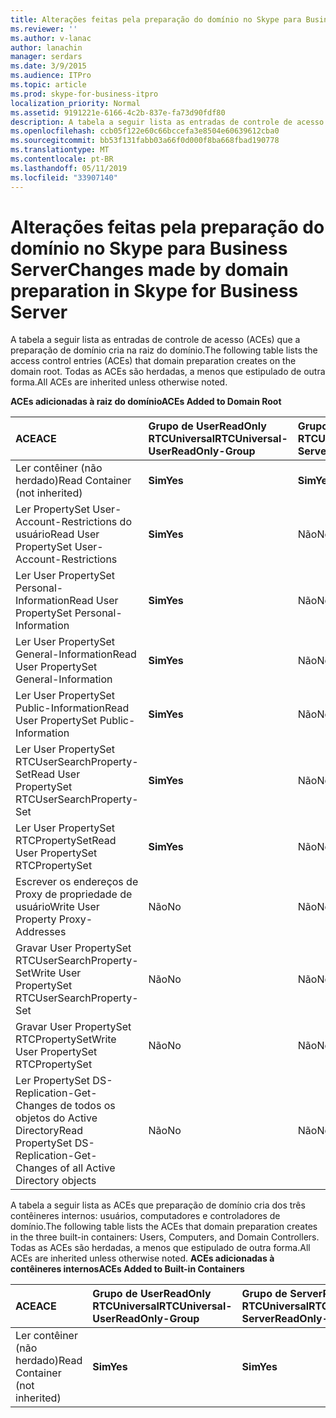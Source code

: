 ```yaml
---
title: Alterações feitas pela preparação do domínio no Skype para Business Server
ms.reviewer: ''
ms.author: v-lanac
author: lanachin
manager: serdars
ms.date: 3/9/2015
ms.audience: ITPro
ms.topic: article
ms.prod: skype-for-business-itpro
localization_priority: Normal
ms.assetid: 9191221e-6166-4c2b-837e-fa73d90fdf80
description: A tabela a seguir lista as entradas de controle de acesso (ACEs) que a preparação de domínio cria na raiz do domínio. Todas as ACEs são herdadas, a menos que estipulado de outra forma.
ms.openlocfilehash: ccb05f122e60c66bccefa3e8504e60639612cba0
ms.sourcegitcommit: bb53f131fabb03a66f0d000f8ba668fbad190778
ms.translationtype: MT
ms.contentlocale: pt-BR
ms.lasthandoff: 05/11/2019
ms.locfileid: "33907140"
---
```

# <a name="changes-made-by-domain-preparation-in-skype-for-business-server"></a><span data-ttu-id="7fd7b-104">Alterações feitas pela preparação do domínio no Skype para Business Server</span><span class="sxs-lookup"><span data-stu-id="7fd7b-104">Changes made by domain preparation in Skype for Business Server</span></span>
 
<span data-ttu-id="7fd7b-105">A tabela a seguir lista as entradas de controle de acesso (ACEs) que a preparação de domínio cria na raiz do domínio.</span><span class="sxs-lookup"><span data-stu-id="7fd7b-105">The following table lists the access control entries (ACEs) that domain preparation creates on the domain root.</span></span> <span data-ttu-id="7fd7b-106">Todas as ACEs são herdadas, a menos que estipulado de outra forma.</span><span class="sxs-lookup"><span data-stu-id="7fd7b-106">All ACEs are inherited unless otherwise noted.</span></span>
  
<span data-ttu-id="7fd7b-107">**ACEs adicionadas à raiz do domínio**</span><span class="sxs-lookup"><span data-stu-id="7fd7b-107">**ACEs Added to Domain Root**</span></span>

|<span data-ttu-id="7fd7b-108">**ACE**</span><span class="sxs-lookup"><span data-stu-id="7fd7b-108">**ACE**</span></span>|<span data-ttu-id="7fd7b-109">**Grupo de UserReadOnly RTCUniversal**</span><span class="sxs-lookup"><span data-stu-id="7fd7b-109">**RTCUniversal-UserReadOnly-Group**</span></span>|<span data-ttu-id="7fd7b-110">**Grupo de ServerReadOnly RTCUniversal**</span><span class="sxs-lookup"><span data-stu-id="7fd7b-110">**RTCUniversal-ServerReadOnly-Group**</span></span>|<span data-ttu-id="7fd7b-111">**RTCUniversal-UserAdmins**</span><span class="sxs-lookup"><span data-stu-id="7fd7b-111">**RTCUniversal-UserAdmins**</span></span>|<span data-ttu-id="7fd7b-112">**Serviços de RTCHSUniversal**</span><span class="sxs-lookup"><span data-stu-id="7fd7b-112">**RTCHSUniversal-Services**</span></span>|<span data-ttu-id="7fd7b-113">**Usuários autenticados**</span><span class="sxs-lookup"><span data-stu-id="7fd7b-113">**Authenticated-Users**</span></span>|
|:-----|:-----|:-----|:-----|:-----|:-----|
|<span data-ttu-id="7fd7b-114">Ler contêiner (não herdado)</span><span class="sxs-lookup"><span data-stu-id="7fd7b-114">Read Container (not inherited)</span></span>  <br/> |<span data-ttu-id="7fd7b-115">**Sim**</span><span class="sxs-lookup"><span data-stu-id="7fd7b-115">**Yes**</span></span> <br/> |<span data-ttu-id="7fd7b-116">**Sim**</span><span class="sxs-lookup"><span data-stu-id="7fd7b-116">**Yes**</span></span> <br/> |<span data-ttu-id="7fd7b-117">Não</span><span class="sxs-lookup"><span data-stu-id="7fd7b-117">No</span></span>  <br/> |<span data-ttu-id="7fd7b-118">Não</span><span class="sxs-lookup"><span data-stu-id="7fd7b-118">No</span></span>  <br/> |<span data-ttu-id="7fd7b-119">Não</span><span class="sxs-lookup"><span data-stu-id="7fd7b-119">No</span></span>  <br/> |
|<span data-ttu-id="7fd7b-120">Ler PropertySet User-Account-Restrictions do usuário</span><span class="sxs-lookup"><span data-stu-id="7fd7b-120">Read User PropertySet User-Account-Restrictions</span></span>  <br/> |<span data-ttu-id="7fd7b-121">**Sim**</span><span class="sxs-lookup"><span data-stu-id="7fd7b-121">**Yes**</span></span> <br/> |<span data-ttu-id="7fd7b-122">Não</span><span class="sxs-lookup"><span data-stu-id="7fd7b-122">No</span></span>  <br/> |<span data-ttu-id="7fd7b-123">Não</span><span class="sxs-lookup"><span data-stu-id="7fd7b-123">No</span></span>  <br/> |<span data-ttu-id="7fd7b-124">Não</span><span class="sxs-lookup"><span data-stu-id="7fd7b-124">No</span></span>  <br/> |<span data-ttu-id="7fd7b-125">Não</span><span class="sxs-lookup"><span data-stu-id="7fd7b-125">No</span></span>  <br/> |
|<span data-ttu-id="7fd7b-126">Ler User PropertySet Personal-Information</span><span class="sxs-lookup"><span data-stu-id="7fd7b-126">Read User PropertySet Personal-Information</span></span>  <br/> |<span data-ttu-id="7fd7b-127">**Sim**</span><span class="sxs-lookup"><span data-stu-id="7fd7b-127">**Yes**</span></span> <br/> |<span data-ttu-id="7fd7b-128">Não</span><span class="sxs-lookup"><span data-stu-id="7fd7b-128">No</span></span>  <br/> |<span data-ttu-id="7fd7b-129">Não</span><span class="sxs-lookup"><span data-stu-id="7fd7b-129">No</span></span>  <br/> |<span data-ttu-id="7fd7b-130">Não</span><span class="sxs-lookup"><span data-stu-id="7fd7b-130">No</span></span>  <br/> |<span data-ttu-id="7fd7b-131">Não</span><span class="sxs-lookup"><span data-stu-id="7fd7b-131">No</span></span>  <br/> |
|<span data-ttu-id="7fd7b-132">Ler User PropertySet General-Information</span><span class="sxs-lookup"><span data-stu-id="7fd7b-132">Read User PropertySet General-Information</span></span>  <br/> |<span data-ttu-id="7fd7b-133">**Sim**</span><span class="sxs-lookup"><span data-stu-id="7fd7b-133">**Yes**</span></span> <br/> |<span data-ttu-id="7fd7b-134">Não</span><span class="sxs-lookup"><span data-stu-id="7fd7b-134">No</span></span>  <br/> |<span data-ttu-id="7fd7b-135">Não</span><span class="sxs-lookup"><span data-stu-id="7fd7b-135">No</span></span>  <br/> |<span data-ttu-id="7fd7b-136">Não</span><span class="sxs-lookup"><span data-stu-id="7fd7b-136">No</span></span>  <br/> |<span data-ttu-id="7fd7b-137">Não</span><span class="sxs-lookup"><span data-stu-id="7fd7b-137">No</span></span>  <br/> |
|<span data-ttu-id="7fd7b-138">Ler User PropertySet Public-Information</span><span class="sxs-lookup"><span data-stu-id="7fd7b-138">Read User PropertySet Public-Information</span></span>  <br/> |<span data-ttu-id="7fd7b-139">**Sim**</span><span class="sxs-lookup"><span data-stu-id="7fd7b-139">**Yes**</span></span> <br/> |<span data-ttu-id="7fd7b-140">Não</span><span class="sxs-lookup"><span data-stu-id="7fd7b-140">No</span></span>  <br/> |<span data-ttu-id="7fd7b-141">Não</span><span class="sxs-lookup"><span data-stu-id="7fd7b-141">No</span></span>  <br/> |<span data-ttu-id="7fd7b-142">Não</span><span class="sxs-lookup"><span data-stu-id="7fd7b-142">No</span></span>  <br/> |<span data-ttu-id="7fd7b-143">Não</span><span class="sxs-lookup"><span data-stu-id="7fd7b-143">No</span></span>  <br/> |
|<span data-ttu-id="7fd7b-144">Ler User PropertySet RTCUserSearchProperty-Set</span><span class="sxs-lookup"><span data-stu-id="7fd7b-144">Read User PropertySet RTCUserSearchProperty-Set</span></span>  <br/> |<span data-ttu-id="7fd7b-145">**Sim**</span><span class="sxs-lookup"><span data-stu-id="7fd7b-145">**Yes**</span></span> <br/> |<span data-ttu-id="7fd7b-146">Não</span><span class="sxs-lookup"><span data-stu-id="7fd7b-146">No</span></span>  <br/> |<span data-ttu-id="7fd7b-147">Não</span><span class="sxs-lookup"><span data-stu-id="7fd7b-147">No</span></span>  <br/> |<span data-ttu-id="7fd7b-148">Não</span><span class="sxs-lookup"><span data-stu-id="7fd7b-148">No</span></span>  <br/> |<span data-ttu-id="7fd7b-149">**Sim**</span><span class="sxs-lookup"><span data-stu-id="7fd7b-149">**Yes**</span></span> <br/> |
|<span data-ttu-id="7fd7b-150">Ler User PropertySet RTCPropertySet</span><span class="sxs-lookup"><span data-stu-id="7fd7b-150">Read User PropertySet RTCPropertySet</span></span>  <br/> |<span data-ttu-id="7fd7b-151">**Sim**</span><span class="sxs-lookup"><span data-stu-id="7fd7b-151">**Yes**</span></span> <br/> |<span data-ttu-id="7fd7b-152">Não</span><span class="sxs-lookup"><span data-stu-id="7fd7b-152">No</span></span>  <br/> |<span data-ttu-id="7fd7b-153">Não</span><span class="sxs-lookup"><span data-stu-id="7fd7b-153">No</span></span>  <br/> |<span data-ttu-id="7fd7b-154">Não</span><span class="sxs-lookup"><span data-stu-id="7fd7b-154">No</span></span>  <br/> |<span data-ttu-id="7fd7b-155">Não</span><span class="sxs-lookup"><span data-stu-id="7fd7b-155">No</span></span>  <br/> |
|<span data-ttu-id="7fd7b-156">Escrever os endereços de Proxy de propriedade de usuário</span><span class="sxs-lookup"><span data-stu-id="7fd7b-156">Write User Property Proxy-Addresses</span></span>  <br/> |<span data-ttu-id="7fd7b-157">Não</span><span class="sxs-lookup"><span data-stu-id="7fd7b-157">No</span></span>  <br/> |<span data-ttu-id="7fd7b-158">Não</span><span class="sxs-lookup"><span data-stu-id="7fd7b-158">No</span></span>  <br/> |<span data-ttu-id="7fd7b-159">**Sim**</span><span class="sxs-lookup"><span data-stu-id="7fd7b-159">**Yes**</span></span> <br/> |<span data-ttu-id="7fd7b-160">Não</span><span class="sxs-lookup"><span data-stu-id="7fd7b-160">No</span></span>  <br/> |<span data-ttu-id="7fd7b-161">Não</span><span class="sxs-lookup"><span data-stu-id="7fd7b-161">No</span></span>  <br/> |
|<span data-ttu-id="7fd7b-162">Gravar User PropertySet RTCUserSearchProperty-Set</span><span class="sxs-lookup"><span data-stu-id="7fd7b-162">Write User PropertySet RTCUserSearchProperty-Set</span></span>  <br/> |<span data-ttu-id="7fd7b-163">Não</span><span class="sxs-lookup"><span data-stu-id="7fd7b-163">No</span></span>  <br/> |<span data-ttu-id="7fd7b-164">Não</span><span class="sxs-lookup"><span data-stu-id="7fd7b-164">No</span></span>  <br/> |<span data-ttu-id="7fd7b-165">**Sim**</span><span class="sxs-lookup"><span data-stu-id="7fd7b-165">**Yes**</span></span> <br/> |<span data-ttu-id="7fd7b-166">Não</span><span class="sxs-lookup"><span data-stu-id="7fd7b-166">No</span></span>  <br/> |<span data-ttu-id="7fd7b-167">Não</span><span class="sxs-lookup"><span data-stu-id="7fd7b-167">No</span></span>  <br/> |
|<span data-ttu-id="7fd7b-168">Gravar User PropertySet RTCPropertySet</span><span class="sxs-lookup"><span data-stu-id="7fd7b-168">Write User PropertySet RTCPropertySet</span></span>  <br/> |<span data-ttu-id="7fd7b-169">Não</span><span class="sxs-lookup"><span data-stu-id="7fd7b-169">No</span></span>  <br/> |<span data-ttu-id="7fd7b-170">Não</span><span class="sxs-lookup"><span data-stu-id="7fd7b-170">No</span></span>  <br/> |<span data-ttu-id="7fd7b-171">**Sim**</span><span class="sxs-lookup"><span data-stu-id="7fd7b-171">**Yes**</span></span> <br/> |<span data-ttu-id="7fd7b-172">Não</span><span class="sxs-lookup"><span data-stu-id="7fd7b-172">No</span></span>  <br/> |<span data-ttu-id="7fd7b-173">Não</span><span class="sxs-lookup"><span data-stu-id="7fd7b-173">No</span></span>  <br/> |
|<span data-ttu-id="7fd7b-174">Ler PropertySet DS-Replication-Get-Changes de todos os objetos do Active Directory</span><span class="sxs-lookup"><span data-stu-id="7fd7b-174">Read PropertySet DS-Replication-Get-Changes of all Active Directory objects</span></span>  <br/> |<span data-ttu-id="7fd7b-175">Não</span><span class="sxs-lookup"><span data-stu-id="7fd7b-175">No</span></span>  <br/> |<span data-ttu-id="7fd7b-176">Não</span><span class="sxs-lookup"><span data-stu-id="7fd7b-176">No</span></span>  <br/> |<span data-ttu-id="7fd7b-177">Não</span><span class="sxs-lookup"><span data-stu-id="7fd7b-177">No</span></span>  <br/> |<span data-ttu-id="7fd7b-178">**Sim**</span><span class="sxs-lookup"><span data-stu-id="7fd7b-178">**Yes**</span></span> <br/> |<span data-ttu-id="7fd7b-179">Não</span><span class="sxs-lookup"><span data-stu-id="7fd7b-179">No</span></span>  <br/> |
   
<span data-ttu-id="7fd7b-180">A tabela a seguir lista as ACEs que preparação de domínio cria dos três contêineres internos: usuários, computadores e controladores de domínio.</span><span class="sxs-lookup"><span data-stu-id="7fd7b-180">The following table lists the ACEs that domain preparation creates in the three built-in containers: Users, Computers, and Domain Controllers.</span></span> <span data-ttu-id="7fd7b-181">Todas as ACEs são herdadas, a menos que estipulado de outra forma.</span><span class="sxs-lookup"><span data-stu-id="7fd7b-181">All ACEs are inherited unless otherwise noted.</span></span>
<span data-ttu-id="7fd7b-182">**ACEs adicionadas à contêineres internos**</span><span class="sxs-lookup"><span data-stu-id="7fd7b-182">**ACEs Added to Built-in Containers**</span></span>

|<span data-ttu-id="7fd7b-183">**ACE**</span><span class="sxs-lookup"><span data-stu-id="7fd7b-183">**ACE**</span></span>|<span data-ttu-id="7fd7b-184">**Grupo de UserReadOnly RTCUniversal**</span><span class="sxs-lookup"><span data-stu-id="7fd7b-184">**RTCUniversal-UserReadOnly-Group**</span></span>|<span data-ttu-id="7fd7b-185">**Grupo de ServerReadOnly RTCUniversal**</span><span class="sxs-lookup"><span data-stu-id="7fd7b-185">**RTCUniversal-ServerReadOnly-Group**</span></span>|
|:-----|:-----|:-----|
|<span data-ttu-id="7fd7b-186">Ler contêiner (não herdado)</span><span class="sxs-lookup"><span data-stu-id="7fd7b-186">Read Container (not inherited)</span></span>  <br/> |<span data-ttu-id="7fd7b-187">**Sim**</span><span class="sxs-lookup"><span data-stu-id="7fd7b-187">**Yes**</span></span> <br/> |<span data-ttu-id="7fd7b-188">**Sim**</span><span class="sxs-lookup"><span data-stu-id="7fd7b-188">**Yes**</span></span> <br/> |
   

